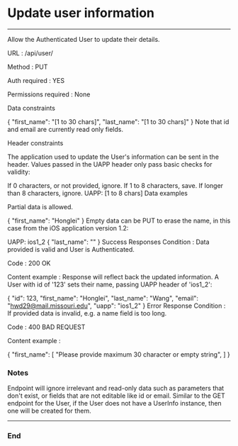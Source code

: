 # Update user information 

------------
Allow the Authenticated User to update their details.

URL : /api/user/

Method : PUT

Auth required : YES

Permissions required : None

Data constraints

{
    "first_name": "[1 to 30 chars]",
    "last_name": "[1 to 30 chars]"
}
Note that id and email are currently read only fields.

Header constraints

The application used to update the User's information can be sent in the header. Values passed in the UAPP header only pass basic checks for validity:

If 0 characters, or not provided, ignore.
If 1 to 8 characters, save.
If longer than 8 characters, ignore.
UAPP: [1 to 8 chars]
Data examples

Partial data is allowed.

{
    "first_name": "Honglei"
}
Empty data can be PUT to erase the name, in this case from the iOS application version 1.2:

UAPP: ios1_2
{
    "last_name": ""
}
Success Responses
Condition : Data provided is valid and User is Authenticated.

Code : 200 OK

Content example : Response will reflect back the updated information. A User with id of '123' sets their name, passing UAPP header of 'ios1_2':

{
    "id": 123,
    "first_name": "Honglei",
    "last_name": "Wang",
    "email": "hwd29@mail.missouri.edu",
    "uapp": "ios1_2"
}
Error Response
Condition : If provided data is invalid, e.g. a name field is too long.

Code : 400 BAD REQUEST

Content example :

{
    "first_name": [
        "Please provide maximum 30 character or empty string",
    ]
}

### Notes
Endpoint will ignore irrelevant and read-only data such as parameters that don't exist, or fields that are not editable like id or email. Similar to the GET endpoint for the User, if the User does not have a UserInfo instance, then one will be created for them.

------------

### End